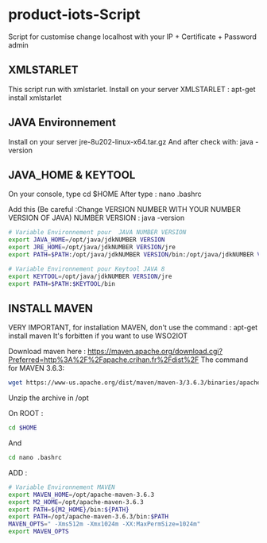# product-iots-Script
Script for customise change localhost with your IP + Certificate + Password admin

## XMLSTARLET
This script run with xmlstarlet. Install on your server XMLSTARLET : apt-get install xmlstarlet

## JAVA Environnement
Install on your server jre-8u202-linux-x64.tar.gz
And after check with: java -version

## JAVA_HOME & KEYTOOL
On your console, type cd $HOME
After type : nano .bashrc

Add this (Be careful :Change VERSION NUMBER WITH YOUR NUMBER VERSION OF JAVA) 
NUMBER VERSION : java -version

```sh
# Variable Environnement pour  JAVA NUMBER VERSION
export JAVA_HOME=/opt/java/jdkNUMBER VERSION
export JRE_HOME=/opt/java/jdkNUMBER VERSION/jre
export PATH=$PATH:/opt/java/jdkNUMBER VERSION/bin:/opt/java/jdkNUMBER VERSION/jre/bin

# Variable Environnement pour Keytool JAVA 8
export KEYTOOL=/opt/java/jdkNUMBER VERSION/jre
export PATH=$PATH:$KEYTOOL/bin
```
## INSTALL MAVEN
VERY IMPORTANT, for installation MAVEN, don't use the command : apt-get install maven  It's forbitten if you want to use WSO2IOT

Download maven here : https://maven.apache.org/download.cgi?Preferred=http%3A%2F%2Fapache.crihan.fr%2Fdist%2F
The command for MAVEN 3.6.3: 
```sh
wget https://www-us.apache.org/dist/maven/maven-3/3.6.3/binaries/apache-maven-3.6.3-bin.zip
```
Unzip the archive in /opt

On ROOT :
```sh
cd $HOME
```
And
```sh
cd nano .bashrc
```
ADD :
```sh
# Variable Environnement MAVEN
export MAVEN_HOME=/opt/apache-maven-3.6.3
export M2_HOME=/opt/apache-maven-3.6.3
export PATH=${M2_HOME}/bin:${PATH}
export PATH=/opt/apache-maven-3.6.3/bin:$PATH
MAVEN_OPTS=" -Xms512m -Xmx1024m -XX:MaxPermSize=1024m"
export MAVEN_OPTS
```
